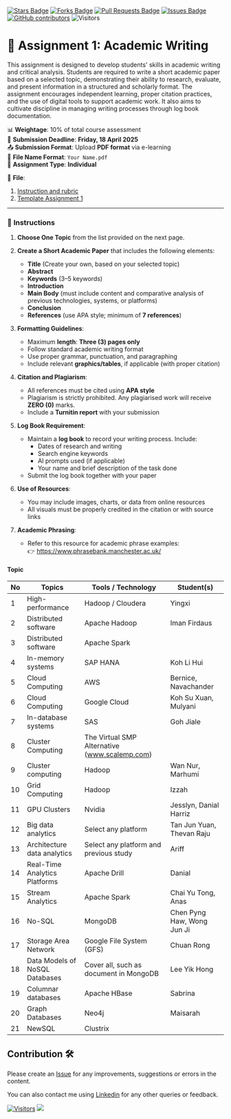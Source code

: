 <a href="https://github.com/drshahizan/HPDP/stargazers"><img src="https://img.shields.io/github/stars/drshahizan/HPDP" alt="Stars Badge"/></a>
<a href="https://github.com/drshahizan/HPDP/network/members"><img src="https://img.shields.io/github/forks/drshahizan/HPDP" alt="Forks Badge"/></a>
<a href="https://github.com/drshahizan/HPDP/pulls"><img src="https://img.shields.io/github/issues-pr/drshahizan/HPDP" alt="Pull Requests Badge"/></a>
<a href="https://github.com/drshahizan/HPDP/issues"><img src="https://img.shields.io/github/issues/drshahizan/HPDP" alt="Issues Badge"/></a>
<a href="https://github.com/drshahizan/HPDP/graphs/contributors"><img alt="GitHub contributors" src="https://img.shields.io/github/contributors/drshahizan/HPDP?color=2b9348"></a>
![Visitors](https://api.visitorbadge.io/api/visitors?path=https%3A%2F%2Fgithub.com%2Fdrshahizan%2FHPDP&labelColor=%23d9e3f0&countColor=%23697689&style=flat)

# 📘 Assignment 1: Academic Writing

This assignment is designed to develop students' skills in academic writing and critical analysis. Students are required to write a short academic paper based on a selected topic, demonstrating their ability to research, evaluate, and present information in a structured and scholarly format. The assignment encourages independent learning, proper citation practices, and the use of digital tools to support academic work. It also aims to cultivate discipline in managing writing processes through log book documentation.

📊 **Weightage**: 10% of total course assessment  
📅 **Submission Deadline**: **Friday, 18 April 2025**  
📤 **Submission Format**: Upload **PDF format** via e-learning  
📝 **File Name Format**: `Your Name.pdf`  
👤 **Assignment Type**: **Individual**

📎 **File**:
1. [Instruction and rubric](Assignment%201%20AW.pdf)
2. [Template Assignment 1](Format%20Assigment%201.docx)

---

### 📌 **Instructions**

1. **Choose One Topic** from the list provided on the next page.
2. **Create a Short Academic Paper** that includes the following elements:
   - **Title** (Create your own, based on your selected topic)
   - **Abstract**
   - **Keywords** (3–5 keywords)
   - **Introduction**
   - **Main Body** (must include content and comparative analysis of previous technologies, systems, or platforms)
   - **Conclusion**
   - **References** (use APA style; minimum of **7 references**)

3. **Formatting Guidelines**:
   - Maximum **length**: **Three (3) pages only**
   - Follow standard academic writing format
   - Use proper grammar, punctuation, and paragraphing
   - Include relevant **graphics/tables**, if applicable (with proper citation)

4. **Citation and Plagiarism**:
   - All references must be cited using **APA style**
   - Plagiarism is strictly prohibited. Any plagiarised work will receive **ZERO (0)** marks.
   - Include a **Turnitin report** with your submission

5. **Log Book Requirement**:
   - Maintain a **log book** to record your writing process. Include:
     - Dates of research and writing
     - Search engine keywords
     - AI prompts used (if applicable)
     - Your name and brief description of the task done
   - Submit the log book together with your paper

6. **Use of Resources**:
   - You may include images, charts, or data from online resources
   - All visuals must be properly credited in the citation or with source links

7. **Academic Phrasing**:
   - Refer to this resource for academic phrase examples:  
     👉 https://www.phrasebank.manchester.ac.uk/

#### Topic

| No | Topics                              | Tools / Technology                                  | Student(s)                                      |
|----|-------------------------------------|-----------------------------------------------------|--------------------------------------------------|
| 1  | High-performance                    | Hadoop / Cloudera                                   | Yingxi                                           |
| 2  | Distributed software                | Apache Hadoop                                       | Iman Firdaus                                     |
| 3  | Distributed software                | Apache Spark                                        |                                                  |
| 4  | In-memory systems                   | SAP HANA                                            | Koh Li Hui                                       |
| 5  | Cloud Computing                     | AWS                                                 | Bernice, Navachander                             |
| 6  | Cloud Computing                     | Google Cloud                                        | Koh Su Xuan, Mulyani                             |
| 7  | In-database systems                 | SAS                                                 | Goh Jiale                                        |
| 8  | Cluster Computing                   | The Virtual SMP Alternative (www.scalemp.com)       |                                                  |
| 9  | Cluster computing                   | Hadoop                                              | Wan Nur, Marhumi                                 |
| 10 | Grid Computing                      | Hadoop                                              | Izzah                                            |
| 11 | GPU Clusters                        | Nvidia                                              | Jesslyn, Danial Harriz                           |
| 12 | Big data analytics                  | Select any platform                                 | Tan Jun Yuan, Thevan Raju                        |
| 13 | Architecture data analytics         | Select any platform and previous study              | Ariff                                                 |
| 14 | Real-Time Analytics Platforms       | Apache Drill                                        | Danial                                           |
| 15 | Stream Analytics                    | Apache Spark                                        | Chai Yu Tong, Anas                               |
| 16 | No-SQL                              | MongoDB                                             | Chen Pyng Haw, Wong Jun Ji                       |
| 17 | Storage Area Network                | Google File System (GFS)                            | Chuan Rong                                       |
| 18 | Data Models of NoSQL Databases      | Cover all, such as document in MongoDB              | Lee Yik Hong                                     |
| 19 | Columnar databases                  | Apache HBase                                        | Sabrina                                          |
| 20 | Graph Databases                     | Neo4j                                               | Maisarah                                         |
| 21 | NewSQL                              | Clustrix                                            |                                                  |

## Contribution 🛠️
Please create an [Issue](https://github.com/drshahizan/HPDP/issues) for any improvements, suggestions or errors in the content.

You can also contact me using [Linkedin](https://www.linkedin.com/in/drshahizan/) for any other queries or feedback.

[![Visitors](https://api.visitorbadge.io/api/visitors?path=https%3A%2F%2Fgithub.com%2Fdrshahizan&labelColor=%23697689&countColor=%23555555&style=plastic)](https://visitorbadge.io/status?path=https%3A%2F%2Fgithub.com%2Fdrshahizan)
![](https://hit.yhype.me/github/profile?user_id=81284918)


